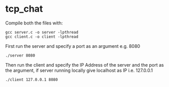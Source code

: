 # tcp_chat
Compile both the files with:
```
gcc server.c -o server -lpthread
gcc client.c -o client -lpthread
```
First run the server and specify a port as an argument e.g. 8080
```
./server 8080
```
Then run the client and specify the IP Address of the server and the port as the argument, if server running locally give localhost as IP i.e. 127.0.0.1
```
./client 127.0.0.1 8080
```
